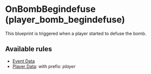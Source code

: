 # OnBombBegindefuse (player_bomb_begindefuse)

This blueprint is triggered when a player started to defuse the bomb.

## Available rules

- [Event Data](GlobalEventData.md)
- [Player Data](GlobalPlayerData.md): with prefix: *player*
